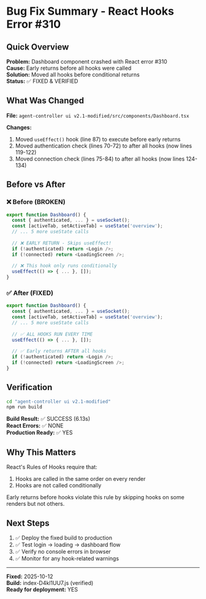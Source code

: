 # Bug Fix Summary - React Hooks Error #310

## Quick Overview

**Problem:** Dashboard component crashed with React error #310  
**Cause:** Early returns before all hooks were called  
**Solution:** Moved all hooks before conditional returns  
**Status:** ✅ FIXED & VERIFIED

## What Was Changed

**File:** `agent-controller ui v2.1-modified/src/components/Dashboard.tsx`

**Changes:**
1. Moved `useEffect()` hook (line 87) to execute before early returns
2. Moved authentication check (lines 70-72) to after all hooks (now lines 119-122)
3. Moved connection check (lines 75-84) to after all hooks (now lines 124-134)

## Before vs After

### ❌ Before (BROKEN)
```typescript
export function Dashboard() {
  const { authenticated, ... } = useSocket();
  const [activeTab, setActiveTab] = useState('overview');
  // ... 5 more useState calls
  
  // ❌ EARLY RETURN - Skips useEffect!
  if (!authenticated) return <Login />;
  if (!connected) return <LoadingScreen />;
  
  // ❌ This hook only runs conditionally
  useEffect(() => { ... }, []);
}
```

### ✅ After (FIXED)
```typescript
export function Dashboard() {
  const { authenticated, ... } = useSocket();
  const [activeTab, setActiveTab] = useState('overview');
  // ... 5 more useState calls
  
  // ✅ ALL HOOKS RUN EVERY TIME
  useEffect(() => { ... }, []);
  
  // ✅ Early returns AFTER all hooks
  if (!authenticated) return <Login />;
  if (!connected) return <LoadingScreen />;
}
```

## Verification

```bash
cd "agent-controller ui v2.1-modified"
npm run build
```

**Build Result:** ✅ SUCCESS (6.13s)  
**React Errors:** ✅ NONE  
**Production Ready:** ✅ YES

## Why This Matters

React's Rules of Hooks require that:
1. Hooks are called in the same order on every render
2. Hooks are not called conditionally

Early returns before hooks violate this rule by skipping hooks on some renders but not others.

## Next Steps

1. ✅ Deploy the fixed build to production
2. ✅ Test login → loading → dashboard flow
3. ✅ Verify no console errors in browser
4. ✅ Monitor for any hook-related warnings

---

**Fixed:** 2025-10-12  
**Build:** index-D4kl1UU7.js (verified)  
**Ready for deployment:** YES
